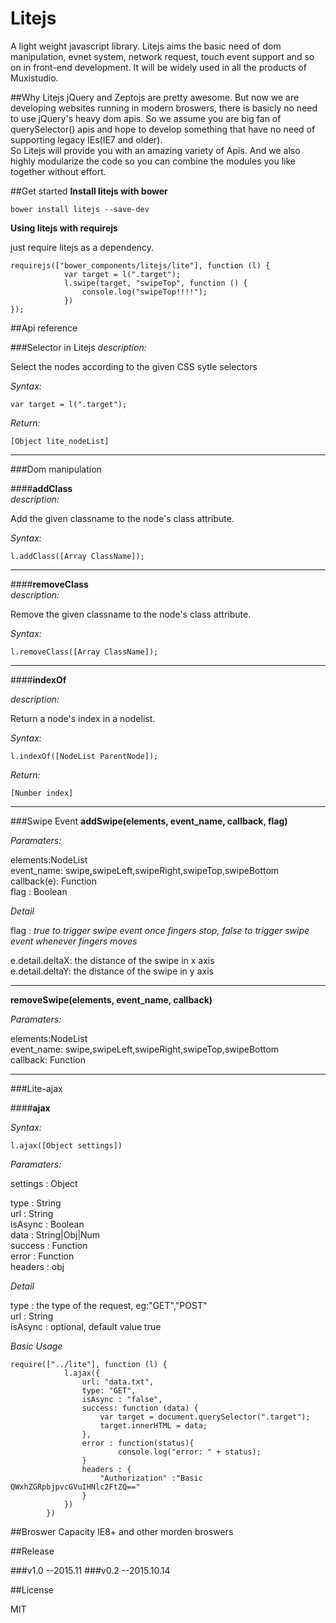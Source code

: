 # Litejs 
A light weight javascript library. Litejs aims the basic need of dom manipulation, evnet system, network request, touch event support and so on in front-end development. It will be widely used in all the products of Muxistudio.

##Why Litejs
jQuery and Zeptojs are pretty awesome. But now we are developing websites running in modern broswers, there is basicly no need to use jQuery's heavy dom apis. So we assume you are big fan of querySelector() apis and hope to develop something that have no need of supporting legacy IEs(IE7 and older).   
So Litejs will provide you with an amazing variety of Apis. And we also highly modularize the code so you can combine the modules you like together without effort.

##Get started
**Install litejs with bower**   

```
bower install litejs --save-dev  
```   

**Using litejs with requirejs**  
 
just require litejs as a dependency.  

```
requirejs(["bower_components/litejs/lite"], function (l) {
            var target = l(".target");
            l.swipe(target, "swipeTop", function () {
                console.log("swipeTop!!!!");
            })
});
```
##Api reference  

###Selector in Litejs
*description:*  

Select the nodes according to the given CSS sytle selectors 

*Syntax:*

`var target = l(".target");`

*Return:*  

`[Object lite_nodeList]`

****
###Dom manipulation

####**addClass**  
*description:*  

Add the given classname to the node's class attribute.

*Syntax:*

`l.addClass([Array ClassName]);`


****
####**removeClass**  
*description:*  

Remove the given classname to the node's class attribute.

*Syntax:*

`l.removeClass([Array ClassName]);`

****
####**indexOf**  
  
*description:*  

Return a node's index in a nodelist.

*Syntax:*

`l.indexOf([NodeList ParentNode]);`

*Return:*  

`[Number index]`

***
###Swipe Event
**addSwipe(elements, event_name, callback, flag)**  
  
*Paramaters:*  
 
elements:NodeList  
event_name:
swipe,swipeLeft,swipeRight,swipeTop,swipeBottom  
callback(e): Function  
flag : Boolean  

*Detail*  

flag : *true to trigger swipe event once fingers stop, false to trigger swipe event whenever fingers moves*   
 
e.detail.deltaX: the distance of the swipe in x axis  
e.detail.deltaY: the distance of the swipe in y axis
***
**removeSwipe(elements, event_name, callback)**
  
*Paramaters:* 
 
elements:NodeList  
event_name:
swipe,swipeLeft,swipeRight,swipeTop,swipeBottom  
callback: Function

***
###Lite-ajax

####**ajax** 

*Syntax:* 

```
l.ajax([Object settings])
```

*Paramaters:* 
 
settings : Object 
 
type : String  
url : String   
isAsync : Boolean     
data : String|Obj|Num  
success : Function  
error : Function  
headers : obj

*Detail*  

type : the type of the request, eg:"GET","POST"   
url : String   
isAsync : optional, default value true       


*Basic Usage*


```
require(["../lite"], function (l) {
            l.ajax({
                url: "data.txt",
                type: "GET",
                isAsync : "false",
                success: function (data) {
                    var target = document.querySelector(".target");
                    target.innerHTML = data;
                },
                error : function(status){
                		console.log("error: " + status);
                }
                headers : {
                	"Authorization" :"Basic QWxhZGRpbjpvcGVuIHNlc2FtZQ=="
                }
            })
        })
```



##Broswer Capacity
IE8+ and other morden broswers

##Release 

###v1.0
--2015.11
###v0.2 
--2015.10.14

##License

MIT
